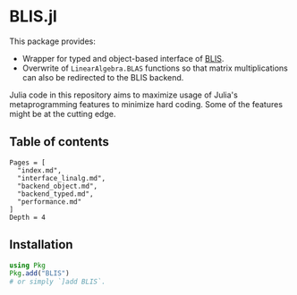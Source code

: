 # BLIS.jl

This package provides:

- Wrapper for typed and object-based interface of [BLIS](https://github.com/flame/blis).
- Overwrite of `LinearAlgebra.BLAS` functions so that matrix
  multiplications can also be redirected to the BLIS backend.

Julia code in this repository aims to maximize usage of Julia's metaprogramming features to minimize hard coding. Some of the features might be at the cutting edge.

## Table of contents

```@contents
Pages = [
  "index.md",
  "interface_linalg.md",
  "backend_object.md",
  "backend_typed.md",
  "performance.md"
]
Depth = 4
```

## Installation
```julia
using Pkg
Pkg.add("BLIS")
# or simply `]add BLIS`.
```
